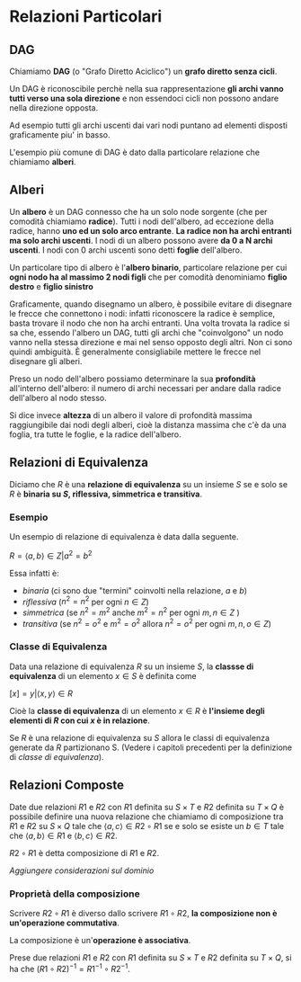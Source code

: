 # Relazioni Particolari

## DAG

Chiamiamo **DAG** (o "Grafo Diretto Aciclico") un **grafo diretto senza cicli**. 

Un DAG è riconoscibile perchè nella sua rappresentazione **gli archi vanno tutti verso una sola direzione** e non essendoci cicli non possono andare nella direzione opposta. 

Ad esempio tutti gli archi uscenti dai vari nodi puntano ad elementi disposti graficamente piu' in basso.

L'esempio più comune di DAG è dato dalla particolare relazione che chiamiamo **alberi**.

## Alberi

Un **albero** è un DAG connesso che ha un solo node sorgente (che per comodità chiamiamo **radice**). 
Tutti i nodi dell'albero, ad eccezione della radice, hanno **uno ed un solo arco entrante**. **La radice non ha archi entranti ma solo archi uscenti**. 
I nodi di un albero possono avere **da 0 a N archi uscenti**. I nodi con 0 archi uscenti sono detti **foglie** dell'albero.

Un particolare tipo di albero è l'**albero binario**, particolare relazione per cui **ogni nodo ha al massimo 2 nodi figli** che per comodità denominiamo **figlio destro** e **figlio sinistro**

Graficamente, quando disegnamo un albero, è possibile evitare di disegnare le frecce che connettono i nodi: infatti riconoscere la radice è semplice, basta trovare il nodo che non ha archi entranti. Una volta trovata la radice si sa che, essendo l'albero un DAG, tutti gli archi che "coinvolgono" un nodo vanno nella stessa direzione e mai nel senso opposto degli altri. Non ci sono quindi ambiguità. È generalmente consigliabile mettere le frecce nel disegnare gli alberi.

Preso un nodo dell'albero possiamo determinare la sua **profondità** all'interno dell'albero: il numero di archi necessari per andare dalla radice dell'albero al nodo stesso.

Si dice invece **altezza** di un albero il valore di profondità massima raggiungibile dai nodi degli alberi, cioè la distanza massima che c'è da una foglia, tra tutte le foglie, e la radice dell'albero. 

## Relazioni di Equivalenza

Diciamo che $R$ è una **relazione di equivalenza** su un insieme $S$ se e solo se $R$ è **binaria su $S$, riflessiva, simmetrica e transitiva**.

### Esempio

Un esempio di relazione di equivalenza è data dalla seguente.

$R = { \langle a,b \rangle \in Z | a^2=b^2 }$

Essa infatti è:

* *binaria* (ci sono due "termini" coinvolti nella relazione, $a$ e $b$)
* *riflessiva* ($n^2 = n^2$ per ogni $n \in Z$)
* *simmetrica* (se $n^2=m^2$ anche $m^2=n^2$ per ogni $m,n \in Z$ )
* *transitiva* (se $n^2=o^2$ e $m^2=o^2$ allora $n^2=o^2$ per ogni $m,n,o \in Z$)

### Classe di Equivalenza

Data una relazione di equivalenza $R$ su un insieme $S$, la **classse di equivalenza** di un elemento $x \in S$ è definita come 

$[x] = {y|\langle x,y \rangle \in R}$

Cioè la **classe di equivalenza** di un elemento $x \in R$ è **l'insieme degli elementi di $R$ con cui $x$ è in relazione**.

Se $R$ è una relazione di equivalenza su $S$ allora le classi di equivalenza generate da $R$ partizionano S. (Vedere i capitoli precedenti per la definizione di *classe di equivalenza*).

## Relazioni Composte

Date due relazioni $R1$ e $R2$ con $R1$ definita su $S \times T$ e $R2$ definita su $T \times Q$ è possibile definire una nuova relazione che chiamiamo di composizione tra $R1$ e $R2$ su $S \times Q$ tale che $\langle a,c \rangle \in R2 \circ R1$ se e solo se esiste un $b \in T$ tale che $\langle a,b \rangle \in R1$ e $\langle b,c \rangle \in R2$.

$R2 \circ R1$ è detta composizione di $R1$ e $R2$.

*Aggiungere considerazioni sul dominio*

### Proprietà della composizione

Scrivere $R2 \circ R1$ è diverso dallo scrivere $R1 \circ R2$, **la composizione non è un'operazione commutativa**.

La composizione è un'**operazione è associativa**.

Prese due relazioni $R1$ e $R2$ con $R1$ definita su $S \times T$ e $R2$ definita su $T \times Q$, si ha che $(R1 \circ R2)^{-1} = R1^{-1} \circ R2^{-1}$.

